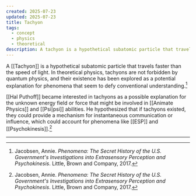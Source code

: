 ```yaml
---
created: 2025-07-23
updated: 2025-07-23
title: Tachyon
tags:
  - concept
  - physics
  - theoretical
description: A tachyon is a hypothetical subatomic particle that travels faster than the speed of light.
---
```


A [[Tachyon]] is a hypothetical subatomic particle that travels faster than the speed of light. In theoretical physics, tachyons are not forbidden by quantum physics, and their existence has been explored as a potential explanation for phenomena that seem to defy conventional understanding.[^1]

[[Hal Puthoff]] became interested in tachyons as a possible explanation for the unknown energy field or force that might be involved in [[Animate Physics]] and [[Psi|psi]] abilities. He hypothesized that if tachyons existed, they could provide a mechanism for instantaneous communication or influence, which could account for phenomena like [[ESP]] and [[Psychokinesis]].[^1]

---

[^1]: Jacobsen, Annie. *Phenomena: The Secret History of the U.S. Government's Investigations into Extrasensory Perception and Psychokinesis*. Little, Brown and Company, 2017.
